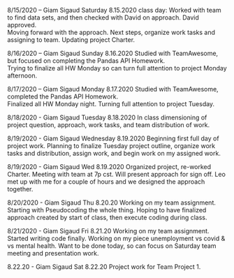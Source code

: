 8/15/2020 – Giam Sigaud
Saturday 8.15.2020 class day: Worked with team to find data sets, and then checked with David on approach. 
David approved.  
Moving forward with the approach.
Next steps, organize work tasks and assigning to team.
Updating project Charter. 

8/16/2020 – Giam Sigaud
Sunday 8.16.2020 Studied with TeamAwesome, but focused on completing the Pandas API Homework.  
Trying to finalize all HW Monday so can turn full attention to project Monday afternoon.

8/17/2020 – Giam Sigaud
Monday 8.17.2020 Studied with TeamAwesome, completed the Pandas API Homework.  
Finalized all HW Monday night.
Turning full attention to project Tuesday.

8/18/2020 - Giam Sigaud 
Tuesday 8.18.2020 In class dimensioning of project question, approach, work tasks, and team distribution of work.

8/19/2020 - Giam Sigaud 
Wednesday 8.19.2020 Beginning first full day of project work. Planning to finalize Tuesday project outline, organize work tasks and distribution, assign work, and begin work on my assigned work.

8/19/2020 - Giam Sigaud 
Wed 8.19.2020 Organized project, re-worked Charter. Meeting with team at 7p cst. Will present approach for sign off. Leo met up with me for a couple of hours and we designed the approach together.

8/20/2020 - Giam Sigaud
Thu 8.20.20 Working on my team assignment.  Starting with Pseudocoding the whole thing.  Hoping to have finalized approach created by start of class, then execute coding during class.

8/21/2020 - Giam Sigaud
Fri 8.21.20 Working on my team assignment.  Started writing code finally. Working on my piece unemployment vs covid & vs mental health. Want to be done today, so can focus on Saturday team meeting and presentation work.

8.22.20 - Giam Sigaud
Sat 8.22.20 Project work for Team Project 1.  
